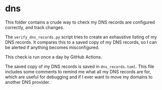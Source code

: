 # dns

This folder contains a crude way to check my DNS records are configured correctly, and track changes.

The `verify_dns_records.py` script tries to create an exhaustive listing of my DNS records.
It compares this to a saved copy of my DNS records, so I can be alerted if anything becomes misconfigured.

This check is run once a day by GitHub Actions.

The saved copy of my DNS records is saved in `dns_records.toml`.
This file includes some comments to remind me what all my DNS records are for, which are useful for debugging and if I ever want to move my domains to another DNS provider.
